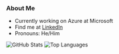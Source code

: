 ### About Me

- Currently working on Azure at Microsoft
- Find me at [LinkedIn](https://www.linkedin.com/in/gordonbyers/)
- Pronouns: He/Him 

![GitHub Stats](https://github-readme-stats.vercel.app/api/?username=briandenicola&count_private=true&showicons=true)
![Top Languages](https://github-readme-stats.vercel.app/api/top-langs/?username=briandenicola&hide=css,html&layout=compact)
